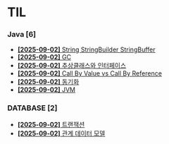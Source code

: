 # TIL
 
### Java [6]
- [**[2025-09-02]**  String StringBuilder StringBuffer](https://github.com/A-lass/TIL/blob/main/Java/String_StringBuilder_StringBuffer.md)
- [**[2025-09-02]**  GC](https://github.com/A-lass/TIL/blob/main/Java/GC.md)
- [**[2025-09-02]**  추상클래스와 인터페이스](https://github.com/A-lass/TIL/blob/main/Java/추상클래스와_인터페이스.md)
- [**[2025-09-02]**  Call By Value vs Call By Reference](https://github.com/A-lass/TIL/blob/main/Java/Call_By_Value_vs_Call_By_Reference.md)
- [**[2025-09-02]**  동기화](https://github.com/A-lass/TIL/blob/main/Java/동기화.md)
- [**[2025-09-02]**  JVM](https://github.com/A-lass/TIL/blob/main/Java/JVM.md)
### DATABASE [2]
- [**[2025-09-02]**  트랜잭션](https://github.com/A-lass/TIL/blob/main/DATABASE/트랜잭션.md)
- [**[2025-09-02]**  관계 데이터 모델](https://github.com/A-lass/TIL/blob/main/DATABASE/관계_데이터_모델.md)
